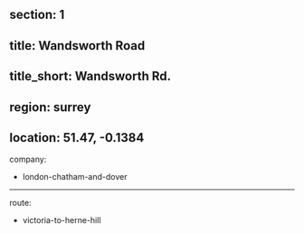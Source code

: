 section: 1
----
title: Wandsworth Road
----
title_short: Wandsworth Rd.
----
region: surrey
----
location: 51.47, -0.1384
----
company:
- london-chatham-and-dover
----
route:
- victoria-to-herne-hill
